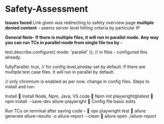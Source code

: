 # Safety-Assessment
**Issues faced** Link given was redirecting to safety overview page
**multiple denied content** – seems server level hitting criteria by particular IP

**General Note- If there is multiple files, it will run in parallel mode. Any way you can run TCs in
parallel mode from single file too by -**

test.describe.configure({ mode: 'parallel' }); // in files - configured this already.

fullyParallel: true, // for config level,alreday set by default. If there are multiple test case files. It will run in parallel by default.

// only chromium is enabled as per now. change in config files.
Steps to install and run- 

Install
 Install Node, Npm, Java, VS code
 Npm init playwright@latest
 npm install --save-dev allure-playwright
 Config file basic edits

Run TCs on terminal after saving code –
 npx playwright test
 allure generate allure-results -o allure-report --clean
 allure open ./allure-report 

